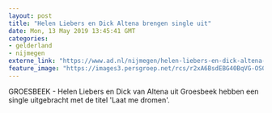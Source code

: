 ```yaml
---
layout: post
title: "Helen Liebers en Dick Altena brengen single uit"
date: Mon, 13 May 2019 13:45:41 GMT
categories: 
- gelderland 
- nijmegen 
externe_link: "https://www.ad.nl/nijmegen/helen-liebers-en-dick-altena-brengen-single-uit~aee6c1bf/"
feature_image: "https://images3.persgroep.net/rcs/r2xA6BsdEBG40BqVG-OS0N0FSbk/diocontent/148239224/_fitwidth/400/?appId=21791a8992982cd8da851550a453bd7f&quality=0.7"
---
```


GROESBEEK - Helen Liebers en Dick van Altena uit Groesbeek hebben een single uitgebracht met de titel 'Laat me dromen'.
